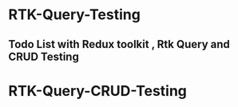 # RTK-Query-Testing

## Todo List with Redux toolkit , Rtk Query and CRUD Testing
# RTK-Query-CRUD-Testing
